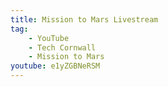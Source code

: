 ```yaml
---
title: Mission to Mars Livestream
tag:
    - YouTube
    - Tech Cornwall
    - Mission to Mars
youtube: e1yZGBNeRSM
---
```

